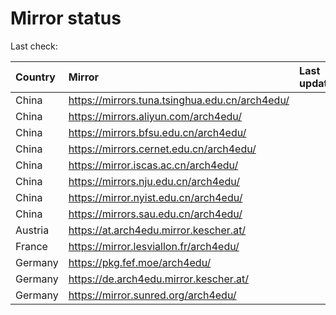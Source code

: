 <script src="./time.js"></script>
# Mirror status
Last check: <script type="text/javascript">localize(1742736327.3604612);</script>

|Country|Mirror|Last update|
|:------|:-----|:----------|
|China|https://mirrors.tuna.tsinghua.edu.cn/arch4edu/|<script type="text/javascript">localize(1742711977);</script>|
|China|https://mirrors.aliyun.com/arch4edu/|<script type="text/javascript">localize(1742711977);</script>|
|China|https://mirrors.bfsu.edu.cn/arch4edu/|<script type="text/javascript">localize(1742668756);</script>|
|China|https://mirrors.cernet.edu.cn/arch4edu/|<script type="text/javascript">localize(1742711977);</script>|
|China|https://mirror.iscas.ac.cn/arch4edu/|<script type="text/javascript">localize(1742668756);</script>|
|China|https://mirrors.nju.edu.cn/arch4edu/|<script type="text/javascript">localize(1742625786);</script>|
|China|https://mirror.nyist.edu.cn/arch4edu/|<script type="text/javascript">localize(1742711977);</script>|
|China|https://mirrors.sau.edu.cn/arch4edu/|<script type="text/javascript">localize(1731653531);</script>|
|Austria|https://at.arch4edu.mirror.kescher.at/|<script type="text/javascript">localize(1742711977);</script>|
|France|https://mirror.lesviallon.fr/arch4edu/|<script type="text/javascript">localize(1742711977);</script>|
|Germany|https://pkg.fef.moe/arch4edu/|<script type="text/javascript">localize(1742711977);</script>|
|Germany|https://de.arch4edu.mirror.kescher.at/|<script type="text/javascript">localize(1742711977);</script>|
|Germany|https://mirror.sunred.org/arch4edu/|<script type="text/javascript">localize(1742711977);</script>|

<script src="./tablefilter/tablefilter.js"></script>
<script src="./table.js"></script>